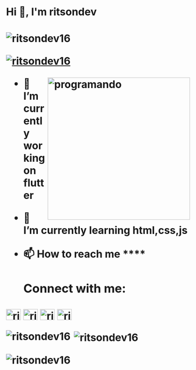 <h1>Hi 👋, I'm ritsondev<h1/>
<p align="left"> <img src="https://komarev.com/ghpvc/?username=ritsondev16&label=Profile%20views&color=0e75b6&style=flat" alt="ritsondev16" /> </p>

<p align="left"> <a href="https://github.com/ryo-ma/github-profile-trophy"><img src="https://github-profile-trophy.vercel.app/?username=ritsondev16" alt="ritsondev16" /></a> </p>

<img align="right" alt="programando" width="390" src="https://media0.giphy.com/media/SWoSkN6DxTszqIKEqv/giphy.gif?cid=ecf05e47phy9qhii24fp6yq41v50gwr6dazpxui3nqjplr7p&ep=v1_gifs_related&rid=giphy.gif&ct=g">

  - 🔭 I’m currently working on **flutter**

- 🌱 I’m currently learning **html,css,js**

- 📫 How to reach me ****
  
  <h3 align="left">Connect with me:</h3>

  <p align="left">
<a href="https://www.linkedin.com/in/ronaldo-mona-170891246/" target="blank"><img align="center" src="https://raw.githubusercontent.com/rahuldkjain/github-profile-readme-generator/master/src/images/icons/Social/linked-in-alt.svg" alt="ritsondev16-LINKED-IN" height="30" width="40" /></a>
<a href="https://www.facebook.com/ritsondop" target="blank"><img align="center" src="https://raw.githubusercontent.com/rahuldkjain/github-profile-readme-generator/master/src/images/icons/Social/facebook.svg" alt="ritsondev16" height="30" width="40" /></a>
<a href="https://www.instagram.com/ritsondev/" target="blank"><img align="center" src="https://raw.githubusercontent.com/rahuldkjain/github-profile-readme-generator/master/src/images/icons/Social/instagram.svg" alt="ritsondev16-INSTAGRAM" height="30" width="40" /></a>
<a href="https://www.youtube.com/channel/UCSgzZg05KWt66pLCGg-NwBg" target="blank"><img align="center" src="https://raw.githubusercontent.com/rahuldkjain/github-profile-readme-generator/master/src/images/icons/Social/youtube.svg" alt="ritsondev16" height="30" width="40" /></a>
</p>


  <p><img align="left" src="https://github-readme-stats.vercel.app/api/top-langs?username=ritsondev16&show_icons=true&locale=en&layout=compact" alt="ritsondev16" /></p>

<p>&nbsp;<img align="center" src="https://github-readme-stats.vercel.app/api?username=ritsondev16&show_icons=true&locale=en" alt="ritsondev16" /></p>

<p><img align="center" src="https://github-readme-streak-stats.herokuapp.com/?user=ritsondev16&" alt="ritsondev16"></p>
